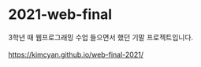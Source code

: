 # 2021-web-final
3학년 때 웹프로그래밍 수업 들으면서 했던 기말 프로젝트입니다.</br></br>
https://kimcyan.github.io/web-final-2021/
